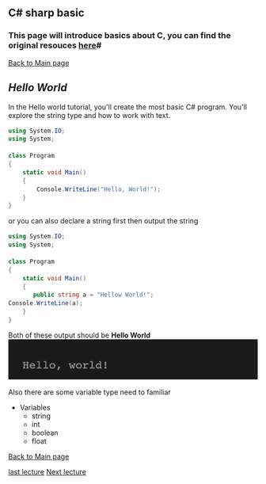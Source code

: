 ## C# sharp basic 

### **This page will introduce basics about C, you can find the original resouces [here](https://docs.microsoft.com/en-us/dotnet/csharp/tutorials/intro-to-csharp/)#**

[Back to Main page](https://github.com/Dokidok1/new1000)




## *Hello World*

In the Hello world tutorial, you'll create the most basic C# program. You'll explore the string type and how to work with text.

```c#
using System.IO;
using System;

class Program
{
    static void Main()
    {
        Console.WriteLine("Hello, World!");
    }
}
```

or you can also declare a string first then output the string

```c#
using System.IO;
using System;

class Program
{
    static void Main()
    {
       public string a = "Hellow World!";
Console.WriteLine(a);
    }
}

```

Both of these output should be **Hello World**
![h](https://github.com/Dokidok1/new1000/blob/master/images/hellow.png)

Also there are some variable type need to familiar 
* Variables
    * string
    * int
    * boolean
    * float
    

   
[Back to Main page](https://github.com/Dokidok1/new1000)                             

[last lecture](https://github.com/Dokidok1/new1000/blob/master/md_files/me.md)
[Next lecture](https://github.com/Dokidok1/new1000/blob/master/md_files/c%23_class.md)
